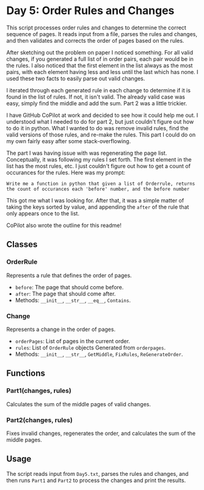 # Day 5: Order Rules and Changes

This script processes order rules and changes to determine the correct sequence of pages. It reads input from a file, parses the rules and changes, and then validates and corrects the order of pages based on the rules.

After sketching out the problem on paper I noticed something. For all valid changes, if you generated a full list of in order pairs, each pair would be in the rules. I also noticed that the first element in the list always as the most pairs, with each element having less and less until the last which has none. I used these two facts to easily parse out valid changes. 

I iterated through each generated rule in each change to determine if it is found in the list of rules. If not, it isn't valid. The already valid case was easy, simply find the middle and add the sum. Part 2 was a little trickier.

I have GitHub CoPilot at work and decided to see how it could help me out. I understood what I needed to do for part 2, but just couldn't figure out how to do it in python. What I wanted to do was remove invalid rules, find the valid versions of those rules, and re-make the rules. This part I could do on my own fairly easy after some stack-overflowing. 

The part I was having issue with was regenerating the page list. Conceptually, it was following my rules I set forth. The first element in the list has the most rules, etc. I just couldn't figure out how to get a count of occurances for the rules. Here was my prompt:

`
Write me a function in python that given a list of Orderrule, returns the count of occurances each 'before' number, and the before number
`

This got me what I was looking for. After that, it was a simple matter of taking the keys sorted by value, and appending the `after` of the rule that only appears once to the list.

CoPilot also wrote the outline for this readme!

## Classes

### OrderRule
Represents a rule that defines the order of pages.
- `before`: The page that should come before.
- `after`: The page that should come after.
- Methods: `__init__`, `__str__`, `__eq__`, `Contains`.

### Change
Represents a change in the order of pages.
- `orderPages`: List of pages in the current order.
- `rules`: List of `OrderRule` objects Generated from `orderpages`.
- Methods: `__init__`, `__str__`, `GetMiddle`, `FixRules`, `ReGenerateOrder`.

## Functions

### Part1(changes, rules)
Calculates the sum of the middle pages of valid changes.

### Part2(changes, rules)
Fixes invalid changes, regenerates the order, and calculates the sum of the middle pages.

## Usage

The script reads input from `Day5.txt`, parses the rules and changes, and then runs `Part1` and `Part2` to process the changes and print the results.